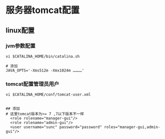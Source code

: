 # 服务器tomcat配置

## linux配置
### jvm参数配置
```
vi $CATALINA_HOME/bin/catalina.sh

# 添加
JAVA_OPTS='-Xms512m -Xmx1024m …………'
```

### tomcat配置管理员用户

```
vi $CATALINA_HOME/conf/tomcat-user.xml


## 添加
# 这里tomcat版本为>= 7 ,7以下版本不一样
  <role rolename="manager-gui"/>
  <role rolename="admin-gui"/>
  <user username="sunc" password="password" roles="manager-gui,admin-gui"/>
```
